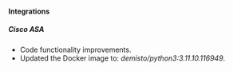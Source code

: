 #### Integrations

##### Cisco ASA
- Code functionality improvements.
- Updated the Docker image to: *demisto/python3:3.11.10.116949*.